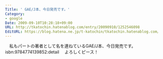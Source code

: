```yaml
---
Title: ' GAE/J本、今日発売です。'
Category:
- google
Date: 2009-09-10T10:28:18+09:00
URL: http://tkatochin.hatenablog.com/entry/20090910/1252546098
EditURL: https://blog.hatena.ne.jp/t-katochin/tkatochin.hatenablog.com/atom/entry/6653586347154754000
---
```


　私もパートの著者として名を連ねているGAE/J本、今日発売です。isbn:9784774139852:detail
　よろしくピース！
　
